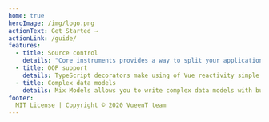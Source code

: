 ```yaml
---
home: true
heroImage: /img/logo.png
actionText: Get Started →
actionLink: /guide/
features:
  - title: Source control
    details: "Core instruments provides a way to split your application into four parts: view, business logic, data providers, and transport."
  - title: OOP support
    details: TypeScript decorators make using of Vue reactivity simple along with classes.
  - title: Complex data models
    details: Mix Models allows you to write complex data models with build-in validations in declarative style.
footer:
  MIT License | Copyright © 2020 VueenT team
---
```


